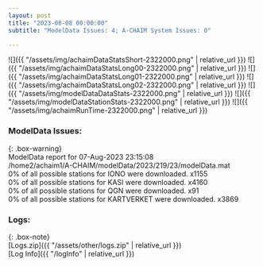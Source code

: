 ```yaml
---
layout: post
title: "2023-08-08 00:00:00"
subtitle: "ModelData Issues: 4; A-CHAIM System Issues: 0"

---
```


![]({{ "/assets/img/achaimDataStatsShort-2322000.png" | relative_url }})
![]({{ "/assets/img/achaimDataStatsLong00-2322000.png" | relative_url }})
![]({{ "/assets/img/achaimDataStatsLong01-2322000.png" | relative_url }})
![]({{ "/assets/img/achaimDataStatsLong02-2322000.png" | relative_url }})
![]({{ "/assets/img/modelDataDataStats-2322000.png" | relative_url }})
![]({{ "/assets/img/modelDataStationStats-2322000.png" | relative_url }})
![]({{ "/assets/img/achaimRunTime-2322000.png" | relative_url }})


### ModelData Issues:  
  
{: .box-warning}  
 ModelData report for 07-Aug-2023 23:15:08   
 /home2/achaim1/A-CHAIM/modelData/2023/219/23/modelData.mat   
 0% of all possible stations for IONO were downloaded. x1155   
 0% of all possible stations for KASI were downloaded. x4160   
 0% of all possible stations for QGN were downloaded. x91   
 0% of all possible stations for KARTVERKET were downloaded. x3869   
  


### Logs:  
  
{: .box-note}  
[Logs.zip]({{ "/assets/other/logs.zip" | relative_url }})  
[Log Info]({{ "/logInfo" | relative_url }})  
